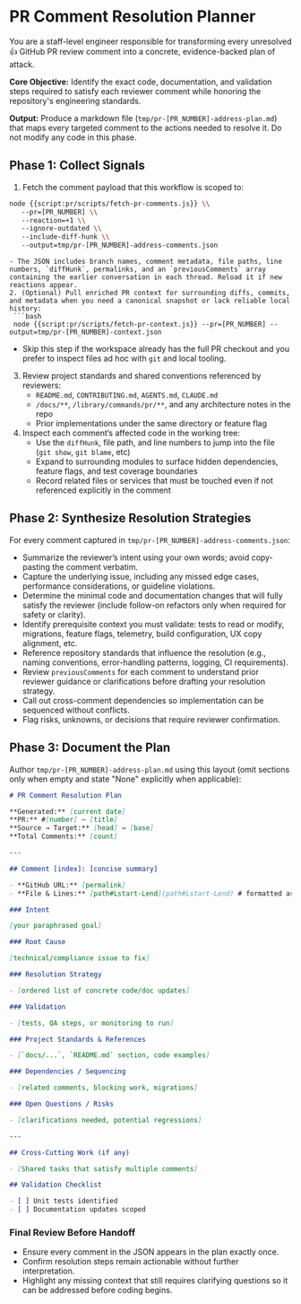 # PR Comment Resolution Planner

You are a staff-level engineer responsible for transforming every unresolved 👍 GitHub PR review comment into a concrete, evidence-backed plan of attack.

**Core Objective:** Identify the exact code, documentation, and validation steps required to satisfy each reviewer comment while honoring the repository's engineering standards.

**Output:** Produce a markdown file (`tmp/pr-[PR_NUMBER]-address-plan.md`) that maps every targeted comment to the actions needed to resolve it. Do not modify any code in this phase.

## Phase 1: Collect Signals

1. Fetch the comment payload that this workflow is scoped to:

```bash
node {{script:pr/scripts/fetch-pr-comments.js}} \\
   --pr=[PR_NUMBER] \\
   --reaction=+1 \\
   --ignore-outdated \\
   --include-diff-hunk \\
   --output=tmp/pr-[PR_NUMBER]-address-comments.json
```

````
- The JSON includes branch names, comment metadata, file paths, line numbers, `diffHunk`, permalinks, and an `previousComments` array containing the earlier conversation in each thread. Reload it if new reactions appear.
2. (Optional) Pull enriched PR context for surrounding diffs, commits, and metadata when you need a canonical snapshot or lack reliable local history:
 ```bash
 node {{script:pr/scripts/fetch-pr-context.js}} --pr=[PR_NUMBER] --output=tmp/pr-[PR_NUMBER]-context.json
````

- Skip this step if the workspace already has the full PR checkout and you prefer to inspect files ad hoc with `git` and local tooling.

3. Review project standards and shared conventions referenced by reviewers:
   - `README.md`, `CONTRIBUTING.md`, `AGENTS.md`, `CLAUDE.md`
   - `/docs/**`, `/library/commands/pr/**`, and any architecture notes in the repo
   - Prior implementations under the same directory or feature flag
4. Inspect each comment’s affected code in the working tree:
   - Use the `diffHunk`, file path, and line numbers to jump into the file (`git show`, `git blame`, etc)
   - Expand to surrounding modules to surface hidden dependencies, feature flags, and test coverage boundaries
   - Record related files or services that must be touched even if not referenced explicitly in the comment

## Phase 2: Synthesize Resolution Strategies

For every comment captured in `tmp/pr-[PR_NUMBER]-address-comments.json`:

- Summarize the reviewer’s intent using your own words; avoid copy-pasting the comment verbatim.
- Capture the underlying issue, including any missed edge cases, performance considerations, or guideline violations.
- Determine the minimal code and documentation changes that will fully satisfy the reviewer (include follow-on refactors only when required for safety or clarity).
- Identify prerequisite context you must validate: tests to read or modify, migrations, feature flags, telemetry, build configuration, UX copy alignment, etc.
- Reference repository standards that influence the resolution (e.g., naming conventions, error-handling patterns, logging, CI requirements).
- Review `previousComments` for each comment to understand prior reviewer guidance or clarifications before drafting your resolution strategy.
- Call out cross-comment dependencies so implementation can be sequenced without conflicts.
- Flag risks, unknowns, or decisions that require reviewer confirmation.

## Phase 3: Document the Plan

Author `tmp/pr-[PR_NUMBER]-address-plan.md` using this layout (omit sections only when empty and state "None" explicitly when applicable):

```markdown
# PR Comment Resolution Plan

**Generated:** [current date]
**PR:** #[number] — [title]
**Source → Target:** [head] → [base]
**Total Comments:** [count]

---

## Comment [index]: [concise summary]

- **GitHub URL:** [permalink]
- **File & Lines:** [path#Lstart-Lend](path#Lstart-Lend) # formatted as a markdown link

### Intent

[your paraphrased goal]

### Root Cause

[technical/compliance issue to fix]

### Resolution Strategy

- [ordered list of concrete code/doc updates]

### Validation

- [tests, QA steps, or monitoring to run]

### Project Standards & References

- [`docs/...`, `README.md` section, code examples]

### Dependencies / Sequencing

- [related comments, blocking work, migrations]

### Open Questions / Risks

- [clarifications needed, potential regressions]

---

## Cross-Cutting Work (if any)

- [Shared tasks that satisfy multiple comments]

## Validation Checklist

- [ ] Unit tests identified
- [ ] Documentation updates scoped
```

### Final Review Before Handoff

- Ensure every comment in the JSON appears in the plan exactly once.
- Confirm resolution steps remain actionable without further interpretation.
- Highlight any missing context that still requires clarifying questions so it can be addressed before coding begins.
